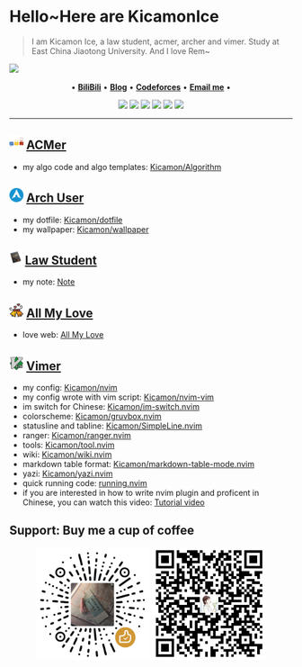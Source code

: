 # Hello~Here are KicamonIce

> I am Kicamon Ice, a law student, acmer, archer and vimer. Study at East China Jiaotong University. And I love Rem~

<picture decoding="async" loading="lazy">
<img src="https://pixel-profile.vercel.app/api/github-stats?username=kicamon&theme=journey&pixelate_avatar=false">
</picture>

<p align="center">
•
<b><a href="https://space.bilibili.com/389928486"> BiliBili</a></b>
•
<b><a href="https://www.cnblogs.com/KicamonIce/">Blog</a></b>
•
<b><a href="https://codeforces.com/profile/Kicamon">Codeforces</a></b>
•
<b><a href="mailto:kicamonice@gmail.com">Email me</a></b>
•
</p>


<p align="center">
<img src="https://img.shields.io/badge/neovim-%2357A143.svg?&style=for-the-badge&logo=neovim&logoColor=white"/>
<img src="https://img.shields.io/badge/linux-%2300599C.svg?&style=for-the-badge&logo=linux&logoColor=white"/>
<img src = "https://img.shields.io/badge/c-%2300599C.svg?style=for-the-badge&logo=c&logoColor=white">
<img src = "https://img.shields.io/badge/c++-%2300599C.svg?style=for-the-badge&logo=c%2B%2B&logoColor=white">
<img src="https://img.shields.io/badge/lua-%232C2D72.svg?&style=for-the-badge&logo=lua&logoColor=white"/>
<img src="https://img.shields.io/badge/python-3670A0?style=for-the-badge&logo=python&logoColor=ffdd54"/>
</p>

---

## <img height="25" src="./img/acm.png" alt="gif with funny random cat say thank you." /> [ACMer](https://github.com/Kicamon/Algorithm)
- my algo code and algo templates: [Kicamon/Algorithm](https://github.com/Kicamon/Algorithm)

## <img height="25" src="img/arch.png" alt="gif with funny random cat say thank you." /> [Arch User](https://github.com/Kicamon/dotfile)
- my dotfile: [Kicamon/dotfile](https://github.com/Kicamon/dotfile)
- my wallpaper: [Kicamon/wallpaper](https://github.com/Kicamon/wallpaper)

## <img height="25" src="./img/law.png" alt="gif with funny random cat say thank you." /> [Law Student](https://github.com/Kicamon/Note/blob/master/wiki/index.md)
- my note: [Note](https://github.com/Kicamon/Note/blob/master/wiki/index.md)

## <img height="25" src="./img/love.png" alt="gif with funny random cat say thank you." /> [All My Love](https://github.com/Kicamon/Kicamon.github.io)
- love web: [All My Love](http://kicamon.love/)

## <img height="25" src="./img/vim.png" alt="gif with funny random cat say thank you." /> [Vimer](https://github.com/Kicamon/nvim)

- my config: [Kicamon/nvim](https://github.com/Kicamon/nvim)
- my config wrote with vim script: [Kicamon/nvim-vim](https://github.com/Kicamon/nvim-vim)
- im switch for Chinese: [Kicamon/im-switch.nvim](https://github.com/Kicamon/im-switch.nvim)
- colorscheme: [Kicamon/gruvbox.nvim](https://github.com/Kicamon/gruvbox.nvim)
- statusline and tabline: [Kicamon/SimpleLine.nvim](https://github.com/Kicamon/SimpleLine.nvim)
- ranger: [Kicamon/ranger.nvim](https://github.com/Kicamon/ranger.nvim)
- tools: [Kicamon/tool.nvim](https://github.com/Kicamon/tool.nvim)
- wiki: [Kicamon/wiki.nvim](https://github.com/Kicamon/wiki.nvim)
- markdown table format: [Kicamon/markdown-table-mode.nvim](https://github.com/Kicamon/markdown-table-mode.nvim)
- yazi: [Kicamon/yazi.nvim](https://github.com/Kicamon/yazi.nvim)
- quick running code: [running.nvim](https://github.com/Kicamon/running.nvim)
- if you are interested in how to write nvim plugin and proficent in Chinese, you can watch this video: [Tutorial video](https://www.bilibili.com/video/BV1Qb4y1g7fU/)

## Support: Buy me a cup of coffee
<div align="center">
    <img height="200" src="img/support1.png" />
    <img height="200" src="img/support2.png" />
</div>
